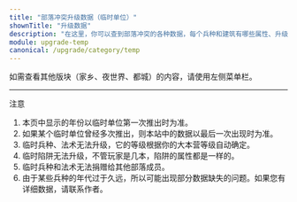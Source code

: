 ```yaml
---
title: "部落冲突升级数据（临时单位）"
shownTitle: "升级数据"
description: "在这里，你可以查到部落冲突的各种数据，每个兵种和建筑有哪些属性、升级要多久、多少资源这些东西写得清清楚楚。本页面是部落冲突临时兵种的数据。"
module: upgrade-temp
canonical: /upgrade/category/temp
---
```


<script setup>
import ListItems from '@/components/upgrade/ListItems.vue';
import ListItem from '@/components/upgrade/ListItem.vue';
</script>

如需查看其他版块（家乡、夜世界、都城）的内容，请使用左侧菜单栏。

<hr class="cp-light-row-division" />

<ListItems title="2012 - 2021" imgFolder="temp">
    <ListItem name="寒冰法师" imgSrc="0e00/Ice_Wizard_thumb.png" link="0e00-Ice-Wizard" :lazyLoading="false" />
    <ListItem name="野蛮人攻城槌" imgSrc="0e01/Battle_Ram_thumb.png" link="0e01-Battle-Ram" :lazyLoading="false" />
    <ListItem name="南瓜野蛮人" imgSrc="0e02/Pumpkin_Barbarian_thumb.png" link="0e02-Pumpkin-Barbarian" :lazyLoading="false" />
    <ListItem name="骷髅巨人" imgSrc="0e03/Giant_Skeleton_thumb.png" link="0e03-Giant-Skeleton" :lazyLoading="false" />
    <ListItem name="骷髅飞桶" imgSrc="0e04/Skeleton_Barrel_thumb.png" link="0e04-Skeleton-Barrel" :lazyLoading="false" />
    <ListItem name="艾尔普里莫" imgSrc="0e05/El_Primo_thumb.png" link="0e05-El-Primo" :lazyLoading="false" />
    <ListItem name="派对法师" imgSrc="0e06/Party_Wizard_thumb.png" link="0e06-Party-Wizard" :lazyLoading="false" />
    <ListItem name="皇家幽灵" imgSrc="0e07/Royal_Ghost_thumb.png" link="0e07-Royal-Ghost" :lazyLoading="false" />
    <ListItem name="圣诞奇袭" imgSrc="0e80/Santas_Surprise.png" link="0e80-Santas-Surprise" :lazyLoading="false" />
    <ListItem name="生日大爆炸" imgSrc="0e81/Birthday_Boom.png" link="0e81-Birthday-Boom" :lazyLoading="false" />
    <ListItem name="南瓜炸弹" imgSrc="0f00/Pumpkin_Bomb.png" link="0f00-Pumpkin-Bomb" :lazyLoading="false" />
    <ListItem name="圣诞陷阱" imgSrc="0f01/Santa_Strike.png" link="0f01-Santa-Strike" :lazyLoading="false" />
    <ListItem name="冰冻陷阱" imgSrc="0f02/Freeze_Trap.png" link="0f02-Freeze-Trap" :lazyLoading="false" />
    <ListItem name="玲珑陷阱" imgSrc="0f03/Shrink_Trap.png" link="0f03-Shrink-Trap" :lazyLoading="false" />
</ListItems>
<ListItems title="2022 - 2024" imgFolder="temp">
    <ListItem name="蛮羊骑士" imgSrc="0e08/Ram_Rider_thumb.png" link="0e08-Ram-Rider" :lazyLoading="false" />
    <ListItem name="野蛮箭手" imgSrc="0e09/Barcher_thumb.png" link="0e09-Barcher" :lazyLoading="false" />
    <ListItem name="野猪法师" imgSrc="0e0a/Hog_Wizard_thumb.png" link="0e0a-Hog-Wizard" :lazyLoading="false" />
    <ListItem name="熔岩气球" imgSrc="0e0b/Lavaloon_thumb.png" link="0e0b-Lavaloon" :lazyLoading="false" />
    <ListItem name="女巫戈仑" imgSrc="0e0c/Witch_Golem_thumb.png" link="0e0c-Witch-Golem" :lazyLoading="false" />
    <ListItem name="饼干皮卡" imgSrc="0e0d/C.O.O.K.I.E_thumb.png" link="0e0d-C.O.O.K.I.E" :lazyLoading="false" />
    <ListItem name="烟花炮手" imgSrc="0e0e/Firecracker_thumb.png" link="0e0e-Firecracker" :lazyLoading="false" />
    <ListItem name="驭水青龙" imgSrc="0e0f/Azure_Dragon_thumb.png" link="0e0f-Azure-Dragon" :lazyLoading="false" />
    <ListItem name="任意球野蛮人" imgSrc="0e10/Barbarian_Kicker_thumb.png" link="0e10-Barbarian-Kicker" :lazyLoading="false" />
    <ListItem name="边线球巨人" imgSrc="0e11/Giant_Thrower_thumb.png" link="0e11-Giant-Thrower" :lazyLoading="false" />
    <ListItem name="机甲超人" imgSrc="0e12/M.E.C.H.A_thumb.png" link="0e12-M.E.C.H.A" :lazyLoading="false" />
    <ListItem name="扫帚女巫" imgSrc="0e13/Broom_Witch_thumb.png" link="0e13-Broom-Witch" :lazyLoading="false" />
    <ListItem name="寒冰亡灵" imgSrc="0e14/Ice_Minion_thumb.png" link="0e14-Ice-Minion" :lazyLoading="false" />
    <ListItem name="黄牌法术" imgSrc="0e83/Yellow_Card.png" link="0e83-Yellow-Card" :lazyLoading="false" />
    <ListItem name="袋装小冰怪" imgSrc="0e82/Bag_of_Frostmites.png" link="0e82-Bag-of-Frostmites" :lazyLoading="false" />
</ListItems>
<ListItems title="2025" imgFolder="temp">
    <ListItem name="灵蛇飞桶" imgSrc="0e15/Snake_Barrel_thumb.png" link="0e15-Snake-Barrel" />
    <ListItem name="战吼狂人" imgSrc="0e16/YEETer_thumb.png" link="0e16-YEETer" />
    <ListItem name="霸天巨人" imgSrc="0e17/Giant_Giant_thumb.png" link="0e17-Giant-Giant" />
    <ListItem name="皮卡凯恩" imgSrc="0e18/K.A.N.E_thumb.png" link="0e18-K.A.N.E" />
    <ListItem name="铁臂终结者" imgSrc="0e19/Disarmer_thumb.png" link="0e19-The-Disarmer" />
</ListItems>

<div class="cp-upgrade-index-tip">
    <SmallTitle>注意</SmallTitle>
    <ol>
        <li>本页中显示的年份以临时单位第一次推出时为准。</li>
        <li>如果某个临时单位曾经多次推出，则本站中的数据以最后一次出现时为准。</li>
        <li>临时兵种、法术无法升级，它的等级根据你的大本营等级自动确定。</li>
        <li>临时陷阱无法升级，不管玩家是几本，陷阱的属性都是一样的。</li>
        <li>临时兵种和法术无法捐赠给其他部落成员。</li>
        <li>由于某些兵种的年代过于久远，所以可能出现部分数据缺失的问题。如果您有详细数据，请联系作者。</li>
    </ol>
</div>

<style lang="scss">
.cp-upgrade-index-tip .cp-small-subtitle {
    margin: 0 0 1rem 0.125rem;
}
</style>
